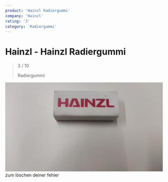 ```yaml
---
product: 'Hainzl Radiergummi'
company: 'Hainzl'
rating: '3'
category: 'Radiergummi'
---
```


# Hainzl - Hainzl Radiergummi
>
> 3 / 10
>
> Radiergummi

![Hainzl Radiergummi](./assets/hainzl-hainzl-radiergummi-916abd2e-5418-44fb-ab7b-27e3cfa5848b.jpg)
zum löschen deiner fehler
